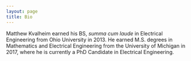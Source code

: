 ```yaml
---
layout: page
title: Bio
---
```


Matthew Kvalheim earned his BS, *summa cum laude* in Electrical Engineering from Ohio University in 2013. He earned M.S. degrees in Mathematics and Electrical Engineering from the University of Michigan in 2017, where he is currently a PhD Candidate in Electrical Engineering.
